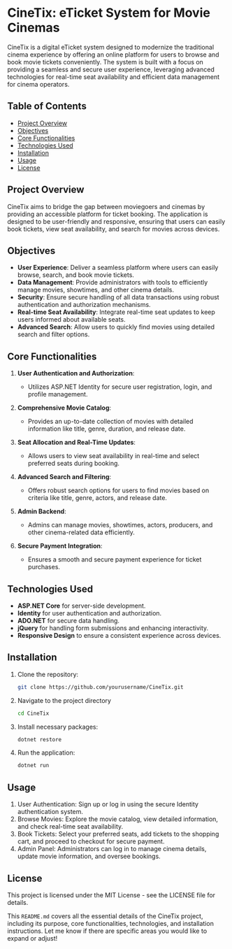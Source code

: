 # CineTix: eTicket System for Movie Cinemas

CineTix is a digital eTicket system designed to modernize the traditional cinema experience by offering an online platform for users to browse and book movie tickets conveniently. The system is built with a focus on providing a seamless and secure user experience, leveraging advanced technologies for real-time seat availability and efficient data management for cinema operators.

## Table of Contents

- [Project Overview](#project-overview)
- [Objectives](#objectives)
- [Core Functionalities](#core-functionalities)
- [Technologies Used](#technologies-used)
- [Installation](#installation)
- [Usage](#usage)
- [License](#license)

## Project Overview

CineTix aims to bridge the gap between moviegoers and cinemas by providing an accessible platform for ticket booking. The application is designed to be user-friendly and responsive, ensuring that users can easily book tickets, view seat availability, and search for movies across devices.

## Objectives

- **User Experience**: Deliver a seamless platform where users can easily browse, search, and book movie tickets.
- **Data Management**: Provide administrators with tools to efficiently manage movies, showtimes, and other cinema details.
- **Security**: Ensure secure handling of all data transactions using robust authentication and authorization mechanisms.
- **Real-time Seat Availability**: Integrate real-time seat updates to keep users informed about available seats.
- **Advanced Search**: Allow users to quickly find movies using detailed search and filter options.

## Core Functionalities

1. **User Authentication and Authorization**:  
   - Utilizes ASP.NET Identity for secure user registration, login, and profile management.
   
2. **Comprehensive Movie Catalog**:  
   - Provides an up-to-date collection of movies with detailed information like title, genre, duration, and release date.

3. **Seat Allocation and Real-Time Updates**:  
   - Allows users to view seat availability in real-time and select preferred seats during booking.

4. **Advanced Search and Filtering**:  
   - Offers robust search options for users to find movies based on criteria like title, genre, actors, and release date.

5. **Admin Backend**:  
   - Admins can manage movies, showtimes, actors, producers, and other cinema-related data efficiently.

6. **Secure Payment Integration**:  
   - Ensures a smooth and secure payment experience for ticket purchases.

## Technologies Used

- **ASP.NET Core** for server-side development.
- **Identity** for user authentication and authorization.
- **ADO.NET** for secure data handling.
- **jQuery** for handling form submissions and enhancing interactivity.
- **Responsive Design** to ensure a consistent experience across devices.

## Installation

1. Clone the repository:
   ```bash
   git clone https://github.com/yourusername/CineTix.git
   ```

2. Navigate to the project directory
   ```bash
   cd CineTix
   ```

3. Install necessary packages:
   ```bash
   dotnet restore
   ```

4. Run the application:
   ```bash
   dotnet run
   ```


## Usage
1. User Authentication: Sign up or log in using the secure Identity authentication system.
2. Browse Movies: Explore the movie catalog, view detailed information, and check real-time seat availability.
3. Book Tickets: Select your preferred seats, add tickets to the shopping cart, and proceed to checkout for secure payment.
4. Admin Panel: Administrators can log in to manage cinema details, update movie information, and oversee bookings.


## License
This project is licensed under the MIT License - see the LICENSE file for details.

This `README.md` covers all the essential details of the CineTix project, including its purpose, core functionalities, technologies, and installation instructions. Let me know if there are specific areas you would like to expand or adjust!

